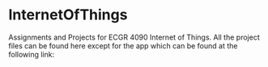 # InternetOfThings
Assignments and Projects for ECGR 4090 Internet of Things.
All the project files can be found here except for the app which can be found at the following link:
